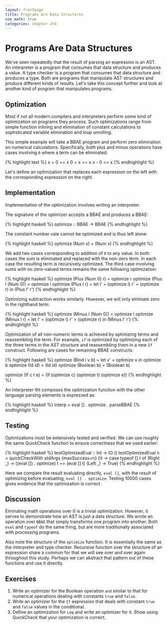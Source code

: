 ```yaml
---
layout: frontpage
title: Programs Are Data Structures
use_math: true
categories: chapter ch4
---
```

# Programs Are Data Structures
We've seen repeatedly that the result of parsing an expression is an AST.  An interpreter is a program that consumes that data structure and produces a value.  A type checker is a program that consumes that data structure and produces a type.  Both are programs that manipulate AST structures and produce different kinds of results.  Let's take this concept further and look at another kind of program that manipulates programs.

## Optimization

Most if not all modern compilers and interpreters perform some kind of optimization on programs they process.  Such optimizations range from simple function inlining and elimination of constant calculations to sophsticated variable elimination and loop unrolling.

This simple example will take a BBAE program and perform zero elimination on numerical calculations.  Specifically, both plus and minus operations have cases involving `0` where a term can be eliminated:

{% highlight text %}
x + 0 == x
0 + x == x
x - 0 == x
{% endhighlight %}

Let's define an optimization that replaces each expression on the left with the corresponding expression on the right.

## Implementation

Implementation of the optimization involves writing an interpreter.

The signature of the optimizer accepts a BBAE and produces a BBAE:

{% highlight haskell %}
optimize :: BBAE -> BBAE
{% endhighlight %}

The constant number vale cannot be optimized and is thus left alone:

{% highlight haskell %}
optimize (Num x) = (Num x)
{% endhighlight %}

We add two cases corresponding to addition of `0` to any value.  In both cases the sum is eliminated and replaced with the non-zero term.  In each case the resulting term is recursively optimized.  The third case involving sums with no zero-valued terms remains the same following optimization:

{% highlight haskell %}
optimize (Plus (Num 0) r) = optimize r
optimize (Plus l (Num 0)) = optimize l
optimize (Plus l r) = let l' = (optimize l)
                          r' = (optimize r)
                      in (Plus l' r')
{% endhighlight %}

Optimizing subtraction works similarly.  However, we will only elminate zero in the righthand term:

{% highlight haskell %}
optimize (Minus l (Num 0)) = optimize l
optimize (Minus l r) = let l' = (optimize l)
                           r' = (optimize r)
                       in (Minus l' r')
{% endhighlight %}

Optimization of all non-numeric terms is achieved by optimizing terms and reassembling the term.  For example, `if` is optimized by optimizing each of the three terms in the AST structure and reassembling them in a new `If` construct.  Following are cases for remaining BBAE constructs:

{% highlight haskell %}
optimize (Bind i v b) = let v' = optimize v in
                          optimize b
optimize (Id id) = (Id id)
optimize (Boolean b) = (Boolean b)

optimize (If c t e) = (If (optimize c) (optimize t) (optimize e))
{% endhighlight %}

An interpreter tht composes the optimization function with the other language parsing elements is expressed as:

{% highlight haskell %}
interp = eval [] . optimize . parseBBAE
{% endhighlight %}

## Testing

Optimizations must be extensively tested and verified.  We can use roughly the same QuickCheck function to ensure correctness that we used earlier:

{% highlight haskell %}
testOptimizedEval :: Int -> IO ()
testOptimizedEval n =
  quickCheckWith stdArgs {maxSuccess=n}
  (\t -> case typeof [] t of
           (Right _) -> ((eval []) . optimize) t == (eval [] t)
           (Left _) -> True)
{% endhighlight %}

Here we compare the result evaluating directly, `eval []`, with the result of optimizing before evaluating, `eval [] . optimize`.  Testing 10000 cases gives evidence that the optimization is correct.

## Discussion
Elminating math operations over 0 is a trivial optimization.  However, it serves to demonstrate how an AST is just a data structure.  We wrote an operation over `BBAE` that simply transforms one program into another.  Both `eval` and `typeof` do the same thing, but are more traditionally associated with processing programs.

Also note the structure of the `optimize` function.  It is essentially the same as the interpreter and type checker. Recursive function over the structure of an expression share a common for that we will see over and over again throughout this study.  Perhaps we can abstract that pattern out of these functions and use it directly.

## Exercises
1. Write an optimizer for the Boolean operation `and` similar to that for numerical operations dealing with constants `true` and `false`.
2. Write an optimizer for the `If` expression that deals with constant `true` and `false` values in the conditional.
3. Define an optimization for `Leq` and write an optimizer for it.  Show using QuickCheck that your optimization is correct.